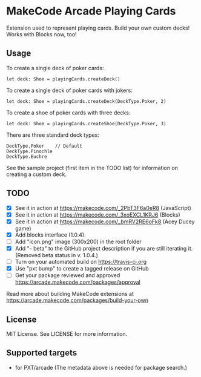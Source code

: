 # MakeCode Arcade Playing Cards

Extension used to represent playing cards. Build your own custom decks! Works with Blocks now, too!

## Usage
To create a single deck of poker cards:

    let deck: Shoe = playingCards.createDeck()

To create a single deck of poker cards with jokers:

    let deck: Shoe = playingCards.createDeck(DeckType.Poker, 2)

To create a shoe of poker cards with three decks:

    let deck: Shoe = playingCards.createShoe(DeckType.Poker, 3)

There are three standard deck types:

    DeckType.Poker    // Default
    DeckType.Pinochle
    DeckType.Euchre

See the sample project (first item in the TODO list) for information on creating a custom deck.

## TODO

- [X] See it in action at https://makecode.com/_2PbT3F6a0eR8 (JavaScript)
- [X] See it in action at https://makecode.com/_3xoEXCL1KRJ6 (Blocks)
- [X] See it in action at https://makecode.com/_bmRV2RE6oFk8 (Acey Ducey game)
- [X] Add blocks interface (1.0.4).
- [ ] Add "icon.png" image (300x200) in the root folder
- [X] Add "- beta" to the GitHub project description if you are still iterating it. (Removed beta status in v. 1.0.4.)
- [ ] Turn on your automated build on https://travis-ci.org
- [X] Use "pxt bump" to create a tagged release on GitHub
- [ ] Get your package reviewed and approved https://arcade.makecode.com/packages/approval

Read more about building MakeCode extensions at https://arcade.makecode.com/packages/build-your-own

## License

MIT License. See LICENSE for more information.

## Supported targets

* for PXT/arcade
(The metadata above is needed for package search.)

